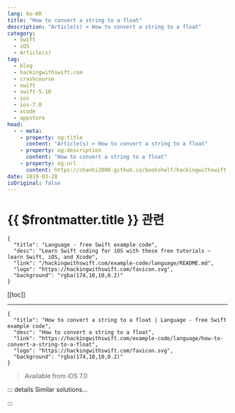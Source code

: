 ```yaml
---
lang: ko-KR
title: "How to convert a string to a float"
description: "Article(s) > How to convert a string to a float"
category:
  - Swift
  - iOS
  - Article(s)
tag: 
  - blog
  - hackingwithswift.com
  - crashcourse
  - swift
  - swift-5.10
  - ios
  - ios-7.0
  - xcode
  - appstore
head:
  - - meta:
    - property: og:title
      content: "Article(s) > How to convert a string to a float"
    - property: og:description
      content: "How to convert a string to a float"
    - property: og:url
      content: https://chanhi2000.github.io/bookshelf/hackingwithswift.com/example-code/language/how-to-convert-a-string-to-a-float.html
date: 2019-03-28
isOriginal: false
---
```


# {{ $frontmatter.title }} 관련

```component VPCard
{
  "title": "Language - free Swift example code",
  "desc": "Learn Swift coding for iOS with these free tutorials – learn Swift, iOS, and Xcode",
  "link": "/hackingwithswift.com/example-code/language/README.md",
  "logo": "https://hackingwithswift.com/favicon.svg",
  "background": "rgba(174,10,10,0.2)"
}
```

[[toc]]

---

```component VPCard
{
  "title": "How to convert a string to a float | Language - free Swift example code",
  "desc": "How to convert a string to a float",
  "link": "https://hackingwithswift.com/example-code/language/how-to-convert-a-string-to-a-float",
  "logo": "https://hackingwithswift.com/favicon.svg",
  "background": "rgba(174,10,10,0.2)"
}
```

> Available from iOS 7.0

<!-- TODO: 작성 -->

<!-- 
There are several ways to convert between a string and a `Float`, but the easiest way is to use `NSString` as an intermediate because that comes with several helpers built right in:

```swift
let myString = "556"
let myFloat = (myString as NSString).floatValue
```

-->

::: details Similar solutions…

<!--
/example-code/language/how-to-convert-an-int-to-a-float">How to convert an int to a float 
/example-code/language/how-to-convert-a-float-to-a-cgfloat">How to convert a float to a CGFloat 
/example-code/language/how-to-convert-a-float-to-an-int">How to convert a float to an int 
/example-code/language/what-is-a-float">What is a float? 
/example-code/system/how-to-convert-dates-and-times-to-a-string-using-dateformatter">How to convert dates and times to a string using DateFormatter</a>
-->

:::

